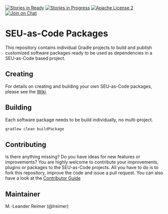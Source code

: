 [![Stories in Ready](https://badge.waffle.io/seu-as-code/seu-as-code.packages.png?label=ready&title=Ready)](https://waffle.io/seu-as-code/seu-as-code.packages)
[![Stories in Progress](https://badge.waffle.io/seu-as-code/seu-as-code.packages.png?label=in%20progress&title=In%20Progress)](https://waffle.io/seu-as-code/seu-as-code.packages)
[![Apache License 2](http://img.shields.io/badge/license-ASF2-blue.svg)](https://github.com/seu-as-code/seu-as-code.packages/blob/master/LICENSE)
[![Join on Chat](https://badges.gitter.im/Join%20Chat.svg)](https://gitter.im/seu-as-code/seu-as-code?utm_source=badge&utm_medium=badge&utm_campaign=pr-badge&utm_content=badge)

# SEU-as-Code Packages

This repository contains individual Gradle projects to build and publish customized software packages 
ready to be used as dependencies in a SEU-as-Code based project.

## Creating

For details on creating and building your own SEU-as-Code packages, please see the [Wiki](https://github.com/seu-as-code/seu-as-code.packages/wiki/Package-Creation-Guide).

## Building

Each software package needs to be build individually, no multi-project.
```groovy
gradlew clean buildPackage
```

## Contributing

Is there anything missing? Do you have ideas for new features or improvements? You are highly welcome to contribute
your improvements, plugins or packages to the SEU-as-Code projects. All you have to do is to fork this repository,
improve the code and issue a pull request. You can also have a look at the [Contributor Guide](https://github.com/seu-as-code/seu-as-code.packages/wiki/Contributor-Guide)

## Maintainer

M.-Leander Reimer (@lreimer)

